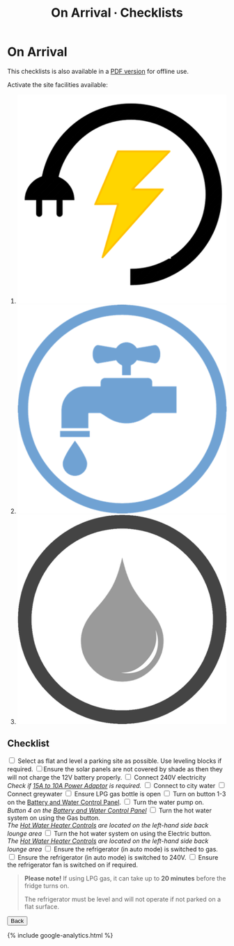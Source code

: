 ﻿---
title: On Arrival &#8729; Checklists 
---

<link href="../styles/custom.css" rel="stylesheet" />
<script src="https://code.jquery.com/jquery-3.6.0.min.js"></script>
<script>
    $(function(){
        $('.checklistToggler').each(function(i, el){
            var toggler = $(el);
            var togglerTarget = toggler.data('target');
            // initialise
            updateToggleState(toggler, false);  
            stripeChecklistItems();
            // click handler
            toggler.on('click', function(e){
                var isActive = !toggler.data('isActive');
                updateToggleState(toggler, isActive);  
                stripeChecklistItems();
                e.preventDefault();
            })
        });
        function updateToggleState(toggler, isActive) {
            toggler.data('isActive', isActive);
            var togglerTarget = toggler.data('target');
            if (isActive) {
                $('label.'+togglerTarget+'-Y').show();
                $('label.'+togglerTarget+'-N').hide();
                toggler.addClass('active');
            }
            else {
                $('label.'+togglerTarget+'-N').show();
                $('label.'+togglerTarget+'-Y').hide();
                toggler.removeClass('active');
            }
        }
        function stripeChecklistItems() {
            $('.checklistContainer label').removeClass('alt');
            $('.checklistContainer label:visible:odd').addClass('alt');
        }
    });
</script>

# On Arrival
This checklists is also available in a [PDF version](/docs/checklists.pdf) for offline use.

Activate the site facilities available:

<ol class="togglelist">
    <li>
        <a href="#" title="Toggle 240V power" class="checklistToggler" data-target="power"><img src="images/power.png" alt="240V Power" /></a>
    </li>
    <li>
        <a href="#" title="Toggle mains water" class="checklistToggler" data-target="water"><img src="images/water.png" alt="Mains Water" /></a>
    </li>
    <li>
        <a href="#" title="Toggle greywater" class="checklistToggler" data-target="greywater"><img src="images/greywater.png" alt="Greywater" /></a>
    </li>
</ol>

## Checklist

<div class="checklistContainer">
<label><input type="checkbox" /> Select as flat and level a parking site as possible. Use leveling blocks if
required.</label>
<label class="power-N"><input type="checkbox" />Ensure the solar panels are not covered by shade as then they 
will not charge the 12V battery properly.</label>
<label class="power-Y"><input type="checkbox" /> Connect 240V electricity <br />
<em>Check if <a href="../guides/hoses-and-cables.html">15A to 10A Power Adaptor</a> is required.</em></label>
<label class="water-Y"><input type="checkbox" /> Connect to city water </label>
<label class="greywater-Y"><input type="checkbox" /> Connect greywater </label>
<label><input type="checkbox" /> Ensure LPG gas bottle is open</label>
<label><input type="checkbox" /> Turn on button 1-3 on the <a href="../guides/control-panel.html">Battery and Water Control Panel</a>.</label>
<label class="water-N"><input type="checkbox" /> Turn the water pump on.<br/>
<em>Button 4 on the <a href="../guides/control-panel.html">Battery and Water Control Panel</a></em>
</label>
<label class="power-N"><input type="checkbox" /> Turn the hot water system on using the Gas button.<br />
<em>The <a href="hot-water-system.html">Hot Water Heater Controls</a> are located on the left-hand side back lounge area</em></label>
<label class="power-Y"><input type="checkbox" /> Turn the hot water system on using the Electric button.<br />
<em>The <a href="hot-water-system.html">Hot Water Heater Controls</a> are located on the left-hand side back lounge area</em></label>
<label class="power-N"><input type="checkbox" /> Ensure the refrigerator (in auto mode) is switched to gas.</label>
<label class="power-Y"><input type="checkbox" /> Ensure the refrigerator (in auto mode) is switched to 240V.</label>
<label><input type="checkbox" /> Ensure the refrigerator fan is switched on if required.</label>
</div>

> **Please note!** If using LPG gas, it can take up to **20 minutes** before the fridge turns on. 
>
> The refrigerator must be level and will not operate if not parked on a flat surface.

<a href="/guides/#checklists"><button class="nav-button"><i class="arrow arrow-left"></i> Back</button></a>

{% include google-analytics.html %}